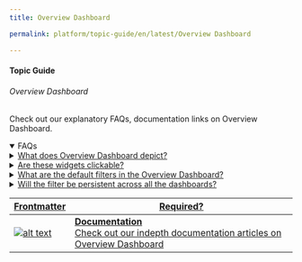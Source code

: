 ```yaml
---
title: Overview Dashboard

permalink: platform/topic-guide/en/latest/Overview Dashboard

---
```


#### Topic Guide
###### Overview Dashboard

 Check out our explanatory FAQs, documentation links on Overview Dashboard.

<details open>
  <summary>FAQs
  </summary>
 <a class="nested-accordian-link" target="_blank" href="https://developer.kore.ai/docs/bots/analyzing-your-bot/overview-dashboard/">

  <details class="nested-details">
 
  <summary>What does Overview Dashboard depict?
  </summary>

 
 The Overview Dashboard provides a summary of the Conversation Dashboard, Users Dashboard, and Performance Dashboard. 
 The dashboard provides the insights of: 
   <ul>
    <li>Conversation Session that includes distribution of self-service sessions, drop-off sessions, and agent transfer sessions.</li>
    <li>Users Dashboard that includes the distribution between New users and Returning Users of the virtual assistant.</li>
    <li>NLP Performance that includes Intent Detection Rate, Goal Completion Rate, Successful API Execution Rate and Successful Script Execution Rate.</li>
   </ul>
  </details>
 </a>


  <a class="nested-accordian-link" target="_blank" href="https://developer.kore.ai/docs/bots/analyzing-your-bot/overview-dashboard/#Self-service">
 
  <details class="nested-details">
 
  <summary>Are these widgets clickable? 
  </summary>

 Yes, you will be able to navigate to each dashboard to view their details by clicking on the respective widget. 

  </details>
 </a>

 
  <a class="nested-accordian-link" target="_blank" href="https://developer.kore.ai/docs/bots/analyzing-your-bot/overview-dashboard/#Filter_Criteria">
 
  <details class="nested-details">
 
  <summary>What are the default filters in the Overview Dashboard?
  </summary>

  Below are the default filter options:

<ul>
 <li>Date: 24 hours</li>
 <li>Session Type: Interactive Sessions</li>
 <li>Session Status: Closed Session</li>
</ul>

  </details>
 </a>

 
 <a class="nested-accordian-link" target="_blank" href="https://developer.kore.ai/docs/bots/analyzing-your-bot/overview-dashboard/#Filter_Criteria">
 
 
  <details class="nested-details">
 
  <summary>Will the filter be persistent across all the dashboards?
  </summary>

 Yes, once a filter is applied to any of the dashboards it will be persistent across all the dashboards.


  </details>

</a>
  

 </details>

 <a class="doc-link" target="_blank" href="https://developer.kore.ai/docs/bots/analyzing-your-bot/overview-dashboard/">
 

| Frontmatter | Required? |
|-------------|-------------|
| ![alt text](images/docIcon.svg "Title") | **Documentation**  <br /> Check out our indepth documentation articles on Overview Dashboard | 


</a>
